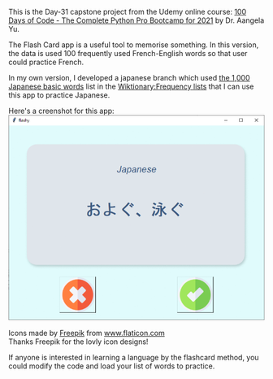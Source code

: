 This is the Day-31 capstone project from the Udemy online course: [100 Days of Code - The Complete Python Pro Bootcamp for 2021](https://www.udemy.com/course/100-days-of-code/) by Dr. Aangela Yu.

The Flash Card app is a useful tool to memorise something.
In this version, the data is used 100 frequently used French-English words so that user could practice French.


In my own version, I developed a japanese branch which used [the 1,000 Japanese basic words](https://en.wiktionary.org/wiki/Appendix:1000_Japanese_basic_words) list in the [Wiktionary:Frequency lists](https://en.wiktionary.org/wiki/Wiktionary:Frequency_lists#Japanese) that I can use this app to practice Japanese.

Here's a creenshot for this app:
![image](https://github.com/linbeta/Day-31_flash-card-project/blob/japanese/flashcard.gif)

<div>Icons made by <a href="https://www.freepik.com" title="Freepik">Freepik</a> from <a href="https://www.flaticon.com/" title="Flaticon">www.flaticon.com</a></div>
Thanks Freepik for the lovly icon designs!

If anyone is interested in learning a language by the flashcard method, you could modify the code and load your list of words to practice.
